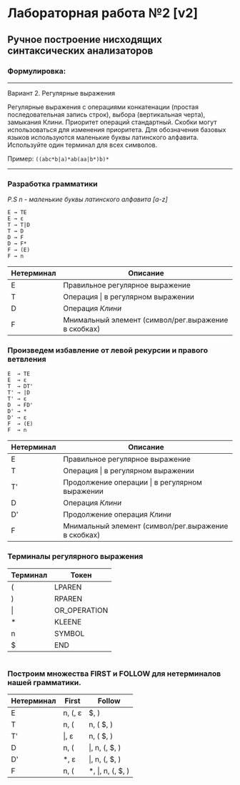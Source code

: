 # Лабораторная работа №2 [v2]

## Ручное построение нисходящих синтаксических анализаторов

### Формулировка:

***
Вариант 2. Регулярные выражения

Регулярные выражения с операциями конкатенации
(простая последовательная запись строк), выбора
(вертикальная черта), замыкания Клини. Приоритет операций стандартный. Скобки могут использоваться для изменения
приоритета. Для обозначения базовых языков используются маленькие буквы латинского алфавита. Используйте один терминал
для всех символов.

Пример: `((abc*b|a)*ab(aa|b*)b)*`
***

### Разработка грамматики

*P.S n - маленькие буквы латинского алфавита [a-z]*

```
E → TE
E → ε
T → T|D
T → D
D → F
D → F*
F → (E)
F → n
```

| Нетерминал | Описание                                            |
|------------|-----------------------------------------------------|
| E          | Правильное регулярное выражение                     |
| T          | Операция &#124; в регулярном выражении              |
| D          | Операция *Клини*                                    |
| F          | Мнимальный элемент (символ/рег.выражение в скобках) |

### Произведем избавление от левой рекурсии и правого ветвления

```
E  → TE
E  → ε
T  → DT'
T' → |D
T' → ε
D  → FD'
D' → *
D' → ε
F  → (E)
F  → n
```

| Нетерминал | Описание                                            |
|------------|-----------------------------------------------------|
| E          | Правильное регулярное выражение                     |
| T          | Операция &#124; в регулярном выражении              |
| T'         | Продолжение операции &#124; в регулярном выражении  |
| D          | Операция *Клини*                                    |
| D'         | Продолжение операция *Клини*                        |
| F          | Мнимальный элемент (символ/рег.выражение в скобках) |

### Терминалы регулярного выражения

| Терминал | Токен        |
|----------|--------------|
| (        | LPAREN       |
| )        | RPAREN       |
| &#124;   | OR_OPERATION |
| *        | KLEENE       |
| n        | SYMBOL       |
| $        | END          |

# 
# 
# 
# 
# 
# 
### Построим множества FIRST и FOLLOW для нетерминалов нашей грамматики.

| Нетерминал | First     | Follow                |
|------------|-----------|-----------------------|
| E          | n, (, ε   | $, )                  |
| T          | n, (      | n, ( $, )             |
| T'         | &#124;, ε | n, ( $, )             |
| D          | n, (      | &#124;, n, (, $, )    |
| D'         | *, ε      | &#124;, n, (, $, )    |
| F          | n, (      | *, &#124;, n, (, $, ) |